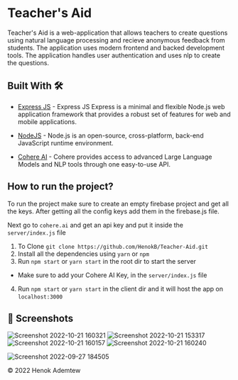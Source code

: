 # Teacher's Aid

Teacher's Aid is a web-application that allows teachers to create questions using natural language processing and recieve anonymous feedback from students. The application uses modern frontend and backed development tools. The application handles user authentication and uses nlp to create the questions.


## Built With 🛠


- [Express JS](https://expressjs.com) - Express JS Express is a minimal and flexible Node.js web application framework that provides a robust set of features for web and mobile applications. 

- [NodeJS](https://nodejs.org/en/) - Node.js is an open-source, cross-platform, back-end JavaScript runtime environment.

- [Cohere AI](https://cohere.ai/) - Cohere provides access to advanced Large Language Models and NLP tools through one easy-to-use API. 


## How to run the project?

To run the project make sure to create an empty firebase project and get all the keys. After getting all the config keys add them in the firebase.js file.

Next go to `cohere.ai` and get an api key and put it inside the `server/index.js` file


1. To Clone
 ```git clone https://github.com/HenokB/Teacher-Aid.git```
2. Install all the dependencies using `yarn` or `npm`
3. Run `npm start` or `yarn start` in the root dir to start the server
- Make sure to add your Cohere AI Key, in the `server/index.js` file
4. Run `npm start` or `yarn start` in the client dir and it will host the app on `localhost:3000`


## 📸 Screenshots

![Screenshot 2022-10-21 160321](https://user-images.githubusercontent.com/46082799/197202383-d385b9d9-b01d-4b91-8f84-165e32a98f02.jpg)
![Screenshot 2022-10-21 153317](https://user-images.githubusercontent.com/46082799/197202393-ad8d2ee4-fb21-462e-a10d-069bf4b31f75.jpg)
![Screenshot 2022-10-21 160157](https://user-images.githubusercontent.com/46082799/197202407-d2a0f9ba-7067-4284-9b1d-110f156c204f.jpg)
![Screenshot 2022-10-21 160240](https://user-images.githubusercontent.com/46082799/197202418-d344183d-37f7-4d94-a2bf-6bf33f5971ec.jpg)

![Screenshot 2022-09-27 184505](https://user-images.githubusercontent.com/46082799/192576120-6c82e5f9-452d-4f9f-9fde-f6882010ca82.jpg)

© 2022 Henok Ademtew
